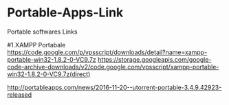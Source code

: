 # Portable-Apps-Link
Portable softwares Links

#1.XAMPP Portabale
https://code.google.com/p/vpsscript/downloads/detail?name=xampp-portable-win32-1.8.2-0-VC9.7z
https://storage.googleapis.com/google-code-archive-downloads/v2/code.google.com/vpsscript/xampp-portable-win32-1.8.2-0-VC9.7z(direct)

http://portableapps.com/news/2016-11-20--utorrent-portable-3.4.9.42923-released
